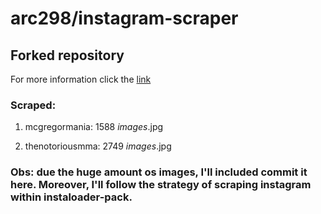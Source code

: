 # arc298/instagram-scraper

## Forked repository

For more information click the [link](https://github.com/broilo/instagram-scraper)

### Scraped:

1. mcgregormania: 1588 *images*.jpg 

1. thenotoriousmma: 2749 *images*.jpg

### Obs: due the huge amount os images, I'll included commit it here. Moreover, I'll follow the strategy of scraping instagram within instaloader-pack.
